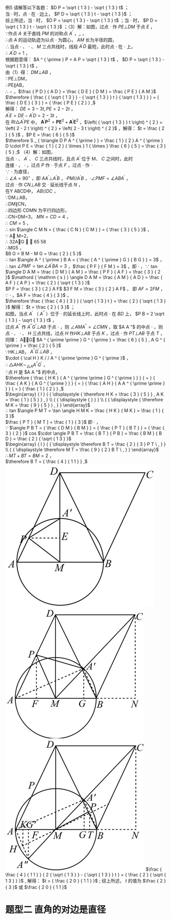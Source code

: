 例5 请解答以下各题：
$D P = \sqrt { 1 3 } - \sqrt { 1 3 } t$ ；  
当 $\cdot$ 时，点 $\cdot$ 在 $\cdot$ 边上， $P D = \sqrt { 1 3 } t - \sqrt { 1 3 }$ ；  
综上所述，当 $\cdot$ 时， $D P = \sqrt { 1 3 } - \sqrt { 1 3 } t$ ；当 $\cdot$ 时， $P D = \sqrt { 1 3 } t - \sqrt { 1 3 }$ ；（3）解：如图，过点 $\cdot$ 作 $P E \bot D M$ 于点 $E$ ，  
∵作点 $A$ 关于直线 $P M$ 的对称点 $A ^ { \prime }$ ，$\_$ ，  
∴点 $A$ 的运动轨迹为以点 $\cdot$ 为圆心， $A M$ 长为半径的圆，  
∴当点 $\cdot$ 、 $\cdot$ 、 $M$ 三点共线时，线段 $A ^ { \prime } D$ 最短，此时点 $\cdot$ 在 $\cdot$ 上，  
∴ $A ^ { \prime } D { = } 1$ ，  
根据题意得： $A ^ { \prime } P = A P = \sqrt { 1 3 } t$ ， $D P = \sqrt { 1 3 } - \sqrt { 1 3 } t$ ，  
由（1）得： $D M \bot A B$ ，  
∵PE⊥DM，  
∴PE∥AB，  
∴ $-$ ，$\frac { P D } { A D } = \frac { D E } { D M } = \frac { P E } { A M }$   
$\therefore { \frac { { \sqrt { 1 3 } } - { \sqrt { 1 3 } } t } { \sqrt { 1 3 } } } = { \frac { D E } { 3 } } = { \frac { P E } { 2 } } ,$   
解得： $D E = 3 - 3 t , P E = 2 - 2 t$ ，  
$A ^ { \prime } E = D E - A ^ { \prime } D = 2 - 3 t$ ，  
在 $R t \triangle A ^ { \prime } P E$ 中， $\boldsymbol { A } ^ { \prime } \boldsymbol { P } ^ { 2 } = \boldsymbol { P } \boldsymbol { E } ^ { 2 } + \boldsymbol { A } ^ { \prime } \boldsymbol { E } ^ { 2 }$ ，$\left( { \sqrt { 1 3 } } t \right) ^ { 2 } = \left( 2 - 2 t \right) ^ { 2 } + \left( 2 - 3 t \right) ^ { 2 }$ ，解得： $t = \frac { 2 } { 5 }$ ，$P E = \frac { 6 } { 5 }$   
$\therefore S _ { \triangle D P A ^ { \prime } } = \frac { 1 } { 2 } A ^ { \prime } D \cdot P E = \frac { 1 } { 2 } { \times } 1 { \times } \frac { 6 } { 5 } = \frac { 3 } { 5 } ;$ （4）解：如图，  
当点 $\cdot$ 、 $A ^ { \prime }$ 、 $C$ 三点共线时，且点 $A ^ { \prime }$ 位于 M、 $C$ 之间时，此时  
连接 $\cdot$ ， $\cdot$ ，过点 $P$ 作 $\cdot$ 于点 $F$ ，过点 $\cdot$ 作 $\cdot$   
∵ $\cdot$ 为直径，  
∴ $\angle A = 9 0 ^ { \circ }$ ，即 $A A ^ { \prime } \bot A ^ { \prime } B$ ，$\cdot P M / / A ^ { \prime } B$ ，$\cdot \angle P M F { = } \angle A B A ^ { \prime }$ ，  
过点 $\cdot$ 作 $C N \bot A B$ 交 $\cdot$ 延长线于点 $N$ ，  
在Y ABCD中， $A B / / D C$ ，  
∵DM⊥AB，  
∴DM∥CN，  
∴四边形 CDMN 为平行四边形，  
∴CN=DM=3， $\scriptstyle M N = C D = 4$ ，  
∴ $C M { = } 5$ ，  
∴ sin $\angle C M N = { \frac { C N } { C M } } = { \frac { 3 } { 5 } }$ ，  
∵ A M=2，  
∴ 32AG   65 58  
∴MG5 ，  
$B G = B M - M G = \frac { 2 } { 5 }$   
∴ tan $\angle A ^ { \prime } B A = { \frac { A ^ { \prime } G } { B G } } = 3$ ，  
∴ tan $\angle P M F = \tan \angle A ^ { \prime } B A = 3$ ，$\frac { P F } { F M } = 3$ ，即 $\cdot$ ，∵ tan $\angle D A M = \frac { D M } { A M } = \frac { P F } { A F } = \frac { 3 } { 2 }$ $\mathord { \mathrm { s } } \angle D A M = \frac { A M } { A D } = \frac { A F } { A P } = \frac { 2 } { \sqrt { 1 3 } }$   
$P F = \frac { 3 } { 2 } A F$ $3 F M = \frac { 3 } { 2 } A F$ ， 即 $A F { = } 2 F M$ ，  
∵ $\cdot$ ，$A F = \frac { 4 } { 3 }$ ，  
$\therefore \frac { \frac { 4 } { 3 } } { \sqrt { 1 3 } t } = \frac { 2 } { \sqrt { 1 3 } }$ 解得： $t = \frac { 2 } { 3 }$ ；  
如图，当点 $A ^ { \prime }$ （ $A ^ { \prime \prime }$ ）位于 $\cdot$ 的延长线上时，此时点 $\cdot$ 在 $B D$ 上， $P B = 2 \sqrt { 1 3 } - \sqrt { 1 3 } t$ ，  
过点 $A ^ { \prime \prime }$ 作 $A ^ { \prime \prime } G ^ { \prime } \bot A B$ 于点 $\cdot$ ，则 $\angle A M A ^ { \prime \prime } = \angle C M N$ ，取 $A A "$ 的中点 $\cdot$ ，则点 $\cdot$ 、 $\cdot$ 、 $H$ 三点共线，过点 $H$ 作$H K \bot A B$ 于点 $K$ ，过点 $\cdot$ 作 $P T \bot A B$ 于点 $T$ ，  
同理： AG $A ^ { \prime \prime } G ^ { \prime } = \frac { 6 } { 5 } , A G ^ { \prime } = \frac { 2 } { 5 }$   
∵HK⊥AB， $A ^ { \prime \prime } G ^ { \prime } \bot A B$ ，  
$\cdot { \cal H } K / / A ^ { \prime \prime } G ^ { \prime }$ ，  
$\therefore \triangle A H K \sim _ { \triangle A } A ^ { \prime \prime } G ^ { \prime }$ ，  
∵点 $H$ 是 $A A "$ 的中点，  
$\therefore { \frac { H K } { A ^ { \prime \prime } G ^ { \prime } } } { = } { \frac { A K } { A G ^ { \prime } } } { = } { \frac { A H } { A A ^ { \prime \prime } } } { = } { \frac { 1 } { 2 } } ,$   
$\begin{array} { l } { { \displaystyle { \therefore H K = \frac { 3 } { 5 } } , A K = \frac { 1 } { 5 } } , }  \\ { { \displaystyle { } } } \\ { { \displaystyle { \therefore M K = \frac { 9 } { 5 } } , } } \end{array}$   
∴ tan $\angle P M T = \tan \angle H M K = \frac { H K } { M K } = \frac { 1 } { 3 }$   
$\frac { P T } { M T } = \frac { 1 } { 3 }$ 即 $\cdot$ ，  
∵ $\angle P B T = { \frac { D M } { B M } } = { \frac { P T } { B T } } = { \frac { 3 } { 2 } }$ cos $\cdot \angle P B T = \frac { B T } { P B } = \frac { B M } { B D } = \frac { 2 } { \sqrt { 1 3 } }$   
$\begin{array} { l } { { \displaystyle \therefore B T = \frac { 2 } { 3 } P T \ , } } \\ { { \displaystyle \therefore M T = \frac { 9 } { 2 } B T \ , } } \end{array}$   
$\therefore M T + B T = B M = 2$ ，  
$\therefore B T = { \frac { 4 } { 1 1 } } ,$
![](<../../qs_image_DB/专题2-3_八种隐圆类最值问题，圆来如此简单（解析版）/052455205d80e6e2d485977eeeab8ab47fc8f06faecb3fbbed9f7fda81913a35.jpg>)
![](<../../qs_image_DB/专题2-3_八种隐圆类最值问题，圆来如此简单（解析版）/398ed0c6ae603a60e04354928e4586f30ae2d7042ddee2bcba184798e41a6e4c.jpg>)
![](<../../qs_image_DB/专题2-3_八种隐圆类最值问题，圆来如此简单（解析版）/1d9d091159c45d6ef8485cf620c17c8cf677d20f7adfb5eb36d27ed7638da2ba.jpg>)
$\frac { \frac { 4 } { 1 1 } } { 2 { \sqrt { 1 3 } } - { \sqrt { 1 3 } } t } = { \frac { 2 } { \sqrt { 1 3 } } }$ , 解得： $t = { \frac { 2 0 } { 1 1 } }$ ; 综上所述， $t$ 的值为 $\frac { 2 } { 3 }$ 或 $\frac { 2 0 } { 1 1 }$
# 题型二 直角的对边是直径
